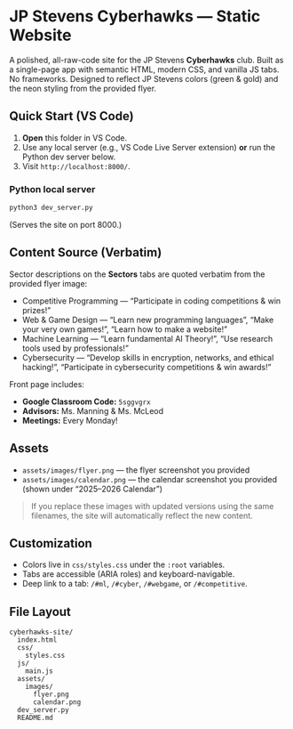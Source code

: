 # JP Stevens Cyberhawks — Static Website

A polished, all-raw-code site for the JP Stevens **Cyberhawks** club. Built as a single-page app with semantic HTML, modern CSS, and vanilla JS tabs. No frameworks. Designed to reflect JP Stevens colors (green & gold) and the neon styling from the provided flyer.

## Quick Start (VS Code)

1. **Open** this folder in VS Code.
2. Use any local server (e.g., VS Code Live Server extension) **or** run the Python dev server below.
3. Visit `http://localhost:8000/`.

### Python local server
```bash
python3 dev_server.py
```
(Serves the site on port 8000.)

## Content Source (Verbatim)
Sector descriptions on the **Sectors** tabs are quoted verbatim from the provided flyer image:
- Competitive Programming — “Participate in coding competitions & win prizes!”
- Web & Game Design — “Learn new programming languages”, “Make your very own games!”, “Learn how to make a website!”
- Machine Learning — “Learn fundamental AI Theory!”, “Use research tools used by professionals!”
- Cybersecurity — “Develop skills in encryption, networks, and ethical hacking!”, “Participate in cybersecurity competitions & win awards!”

Front page includes:
- **Google Classroom Code:** `5sggvgrx`
- **Advisors:** Ms. Manning & Ms. McLeod
- **Meetings:** Every Monday!

## Assets
- `assets/images/flyer.png` — the flyer screenshot you provided
- `assets/images/calendar.png` — the calendar screenshot you provided (shown under “2025–2026 Calendar”)

> If you replace these images with updated versions using the same filenames, the site will automatically reflect the new content.

## Customization
- Colors live in `css/styles.css` under the `:root` variables.
- Tabs are accessible (ARIA roles) and keyboard-navigable.
- Deep link to a tab: `/#ml`, `/#cyber`, `/#webgame`, or `/#competitive`.

## File Layout
```
cyberhawks-site/
  index.html
  css/
    styles.css
  js/
    main.js
  assets/
    images/
      flyer.png
      calendar.png
  dev_server.py
  README.md
```

